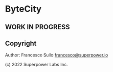 # ByteCity

## WORK IN PROGRESS


## Copyright

Author: Francesco Sullo <francesco@superpower.io>

(c) 2022 Superpower Labs Inc.
